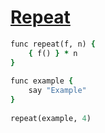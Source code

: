 [1]: https://rosettacode.org/wiki/Repeat

# [Repeat][1]

```ruby
func repeat(f, n) {
    { f() } * n
}
 
func example {
    say "Example"
}
 
repeat(example, 4)
```

